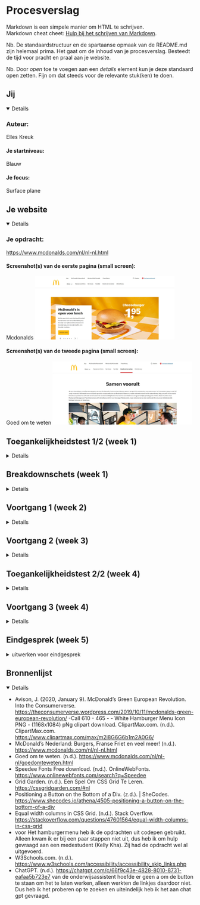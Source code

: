 # Procesverslag
Markdown is een simpele manier om HTML te schrijven.  
Markdown cheat cheet: [Hulp bij het schrijven van Markdown](https://github.com/adam-p/markdown-here/wiki/Markdown-Cheatsheet).

Nb. De standaardstructuur en de spartaanse opmaak van de README.md zijn helemaal prima. Het gaat om de inhoud van je procesverslag. Besteedt de tijd voor pracht en praal aan je website.

Nb. Door *open* toe te voegen aan een *details* element kun je deze standaard open zetten. Fijn om dat steeds voor de relevante stuk(ken) te doen.





## Jij

<details open>

  ### Auteur:
  Elles Kreuk

  #### Je startniveau:
  Blauw 

  #### Je focus:
  Surface plane 
 
</details>





## Je website

<details open>

  ### Je opdracht:
  https://www.mcdonalds.com/nl/nl-nl.html

  #### Screenshot(s) van de eerste pagina (small screen): 
  Mcdonalds
  <img src="readme-images/homepagina.jpg" width="375px" alt="Homepagina van de mcdonalds">

  #### Screenshot(s) van de tweede pagina (small screen):
  Goed om te weten 
  <img src="readme-images/tweede-pagina.jpg" width="375px" alt="De goed om te weten pagina van de mcdonalds">
 
</details>



## Toegankelijkheidstest 1/2 (week 1)

<details>
  Met de screenreader heb je geen volgend kopniveau. Als je op de k drukt ga je meteen helemaal naar beneden bij de footer. Als ik op de h druk ga je naar de stukjes die gaan over het vinden van een baan. Als je een aantal keer op het pijltje drukt gaat de screenreader de woorden spellen. Heel veel funties worden voorgelezen met koppeling etc. Zo weet je wel meteen dat je daar op kan klikken. Het legt bij een aantal uit wat je bij die koppeling kan doen. Als je met de tabtoets over de pagina gaat komt er een zwart randje om de verschillende funties.

  <img src="readme-images/checklist-1" width="375px" alt="Checklist test 1 bladzijde 1">
  <img src="readme-images/checklist-2" width="375px" alt="Checklist test 1 bladzijde 2">
  <img src="readme-images/checklist-3" width="375px" alt="Checklist test 1 bladzijde 3">
  <img src="readme-images/checklist-4" width="375px" alt="Checklist test 1 bladzijde 4">
  <img src="readme-images/checklist-5" width="375px" alt="Checklist test 1 bladzijde 5">

  ### Bevindingen
-De website heeft veel errors in de html.
-Er zijn maar 2 soorten headings die gebruikt worden 2 en 5
-De afbeeldingen hebben niet allemaal een alt tekst, en er zijn afbeeldingen met een alt tekst die niet kloppen.
-Niet bij alle afbeeldingen waar tekst in staat is de tekst goed te lezen.
-De website maakt gebruik van simpel/normaal taalgebruik.
-De website heet geen microinteracties.
-Als met de screenreader met tab over de pagina heen gaat komt er een zwart randje op de verschillende functies.
-De website is goed te gebruiken op de mobiel, alleen zijn er een aantal afbeeldingen die niet wilde laden.
</details>



## Breakdownschets (week 1)

<details>

  ### de hele pagina: 
  <img src="readme-images/Breakdownschets.png" alt="breakdown van de hele pagina">

  ### dynamisch deel (bijv menu): 
  <img src="readme-images/dummy-plaatje.jpg" width="375px" alt="breakdown van een dynamisch deel">  

</details>





## Voortgang 1 (week 2)

<details>

  ### Stand van zaken
  Het schrijven van de html ging wel redelijk goed. Ik heb al alle tekst en afbeeldingen in een header, body en footer gezet. Ik heb al een aantal dingen opgesplitst in sections en articles. En in css al wat geprobeerd met borders, margins, fonts, widhts. Wel moet ik nog kijken naar hoe ik alles in de nav ga zetten.

<img src="readme-images/website-week-2.png" alt="Screenshot van de tot nu toe gemaakte website">
<img src="readme-images/code-website-week-2.png" alt="Screenshot van de tot nu toe gemaakte html">
<img src="readme-images/css-website-week-2.png" alt="Screenshot van de tot nu toe gemaakte css">



  ### Agenda voor meeting

  student 1 Elles:
  -Ik zou graag willen weten hoe je de css op de 2e pagina kan krijgen. Aangezien alles van de eerste pagina ook word toegepast op de 2e.
  -Wat kan ik het beste toepassen bij de cheeseburger/afbeeldingen en hoe? (flexbox/grid)
  -Hoe kan ik een uitklap menu maken, die zichtbaar wordt als de pagina een groter formaat is?

  student 2 Artemis:
  -Problemen met het starten van het maken van de website

  student 3 Marie Janette:
  -Een schuifknop, indeling van afbeelding

  student 4 Brita: -


  ### Verslag van meeting

  - focus state voor toegankelijkheid
  - op de body een class zetten op de 2e pagina (aan docent vragen) en anders een 2e css
  - media query, als mijn scherm zo groot is dan doet het dit @media only screen (max widht)
  - menu ook met @media.. en de opdracht maken over het hamburger menu
  - possition relative voor hamburger plaatje, position absolute voor tekst, left: ..px en dan ook weer aanpassen voor mobiele versie

</details>





## Voortgang 2 (week 3)

<details>

  ### Stand van zaken
  Ik was eigenlijk nog niet verder gegaan aan mijn website, dus heb ik niet een foto om te laten zien hoe ver ik was.


  ### Agenda voor meeting

  student 1 Elles: Kan ik een class op de body zetten voor op de 2e pagina?

  student 2 Artemis: Hoe krijg ik een stuk tekst over een afbeelding

  student 3 Marie Janette: Hoe kan ik een video toevoegen en hoe stopzetten?


  ### Verslag van meeting
  hier na afloop snel de uitkomsten van de meeting vastleggen

  - @media query motion stopzetten
  - Met een class op de body kan je de pagina's onderscheiden
  - Met positioning kan je elementen over een element zetten


</details>





## Toegankelijkheidstest 2/2 (week 4)

<details>

  ### Bevindingen
  <img src="readme-images/checklist-1.2.jpeg" width="375px" alt="Checklist test 2 bladzijde 1">
  <img src="readme-images/checklist-2.2.jpeg" width="375px" alt="Checklist test 2 bladzijde 2">
  <img src="readme-images/checklist-3.2.jpeg" width="375px" alt="Checklist test 2 bladzijde 3">
  <img src="readme-images/checklist-4.2.jpeg" width="375px" alt="Checklist test 2 bladzijde 4">
  <img src="readme-images/checklist-5.2.jpeg" width="375px" alt="Checklist test 2 bladzijde 5">

-Ik kwam er achter dat mijn website nog niet heel toegankelijk is, maar dat komt ook omdat mijn website nog niet helemaal af was.
-Zo is de focus state nog niet heel mooi 
-Ik moet nog een aantal alt teksten toevoegen
-Het contrast is wel goed op mijn pagina
-Ik heb verschillende headings op volgorde
-Ik heb geen skiplink

</details>





## Voortgang 3 (week 4)

<details>

  ### Stand van zaken
  - Ik had moeite met het toevoegen van een sluit knop in het menu. 
  - Het maken van de grids ging erg goed.
  - Het potitioneren lukte ook.
  - Ik had wel al de html voor de 2e pagina, alleen moest ik deze nog stylen.


 <img src="readme-images/menu-zonder-sluitknop.png" width="375px" alt="Sluitknop kwam niet tevoorschijn rechts boven">
 <img src="readme-images/grid-1.png" width="375px" alt="Positioneren 1e pagina">
 <img src="readme-images/grid-2.png" width="375px" alt="Grid 1e pagina">



  ### Agenda voor meeting
  student 1 Elles: Hoe toon je de sluitknop in een hamburger menu? Hoe kan ik de Focus state goed vormgeven, die bij mij een beetje raar.

  student 2 Marie Janette: Mijn menu verdwijnt achter de teksten hoe kan ik dit oplossen.

  student 3 Brita: Nav naast elkaar flexen? :avtive class toevoegen?

  student 4 Kelly Neutel: geen vraag gestelt

  ### Verslag van meeting
 
  - Ik ga mijn sluit button in de nav zetten en deze rechts boven zetten. 
  - Op het mcdonalds logo ga ik een z-index zetten, zodat deze voor de nav te voor schijn komt.
  - Focus state kan niet anders getoont worden.
  - Ik had a op de buttons gezet, maar dat hoeft helemaal niet.
  - Ik heb Marie Janette geholpen, foor te zeggen dat ze position moest toepassen en een z-index op haar menu moest zetten.

</details>





## Eindgesprek (week 5)

<details>
  <summary>uitwerken voor eindgesprek</summary>

  ### Je uitkomst - karakteristiek screenshots:
  <img src="readme-images/homepagina-mc.jpg" width="375px" alt="Uitomst homepagina">
  <img src="readme-images/homepagina-mc-telefoon.jpg" width="375px" alt="Uitomst homepagina telefoon">
  <img src="readme-images/2e-pagina-mc.jpg" width="375px" alt="Uitomst goed om te weten pagina">
  <img src="readme-images/2e-pagina-mc-telefoon.jpg" width="375px" alt="Uitomst goed om te weten pagina telefoon">



  ### Dit ging goed/Heb ik geleerd: 
  Korte omschrijving met plaatjes
  - Ik heb dit blok geleerd om grids te maken, te positioneren, animaties te maken.
  - Ook heb ik nu gedacht aan de toegankelijkheid, door als je over een knop hovert, je een kleur krijgt en de knop groter wordt. Of door alt teksten en aria labels toe te voegen. Ook heb ik een focus state toegevoegd.
  - Ook heb ik gekeken naar welke aanpassingen in kon maken aan het orginele design. Ik heb de randen ronder gemaakt en de header een pop of color gegeven. 

  <img src="readme-images/Grid-uitkomst.png" width="375px" alt="Grid">


  ### Dit was lastig/Is niet gelukt:
 - Ik wilde een skip link maken, ik was hier ook mee bezig. Alleen had ik net niet genoeg tijd om het voor elkaar te krijgen, ik moest dan alles in mijn css aanpassen met main ervoor. Eerst had ik wel wat moeite met het maken van de grids, maar na het terug kijken van de opdrachten die we hiervoor hadden gemaakt ben ik er uiteindelijk uitgekomen.
 - Het maken van het hamburger menu vond ik wel erg lastig, ik heb ook om hulp gevraagd aan de docent, studentassistent en medestudenten.

  <img src="readme-images/skiplink.jpeg" width="375px" alt="Skiplink html">
  <img src="readme-images/skiplink-css.jpeg" width="375px" alt="Skiplink css">
 

  

  
</details>





## Bronnenlijst

<details open>

  - Avison, J. (2020, January 9). McDonald’s Green European Revolution. Into the Consumerverse. https://theconsumerverse.wordpress.com/2019/10/11/mcdonalds-green-european-revolution/
  -Call 610 - 465 - - White Hamburger Menu Icon PNG - (1168x1084) pNg clipart download. ClipartMax.com. (n.d.). ClipartMax.com. https://www.clipartmax.com/max/m2i8G6G6b1m2A0G6/
  - McDonald’s Nederland: Burgers, Franse Friet en veel meer! (n.d.). https://www.mcdonalds.com/nl/nl-nl.html
  - Goed om te weten. (n.d.). https://www.mcdonalds.com/nl/nl-nl/goedomteweten.html
  - Speedee Fonts Free download. (n.d.). OnlineWebFonts. https://www.onlinewebfonts.com/search?q=Speedee
  - Grid Garden. (n.d.). Een Spel Om CSS Grid Te Leren. https://cssgridgarden.com/#nl
  - Positioning a Button on the Bottom of a Div. (z.d.). | SheCodes. https://www.shecodes.io/athena/4505-positioning-a-button-on-the-bottom-of-a-div
  - Equal width columns in CSS Grid. (n.d.). Stack Overflow. https://stackoverflow.com/questions/47601564/equal-width-columns-in-css-grid
  - voor Het hamburgermenu heb ik de opdrachten uit codepen gebruikt. Alleen kwam ik er bij een paar stappen niet uit, dus heb ik om hulp gevraagd aan een medestudent (Kelly Kha). Zij had de opdracht wel al uitgevoerd.
  - W3Schools.com. (n.d.). https://www.w3schools.com/accessibility/accessibility_skip_links.php
  - ChatGPT. (n.d.). https://chatgpt.com/c/66f9c43e-4828-8010-8731-eafaa5b723e7 van de onderwijsassistent hoefde er geen a om de button te staan om het te laten werken, alleen werkten de linkjes daardoor niet. Dus heb ik het proberen op te zoeken en uiteindelijk heb ik het aan chat gpt gevraagd.

</details>